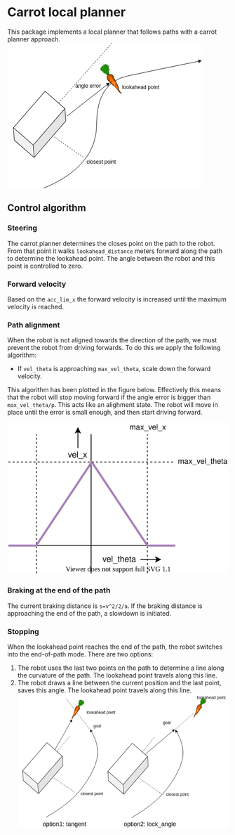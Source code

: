 # Carrot local planner

This package implements a local planner that follows paths with a carrot planner approach.
![alt text](doc/overview.png "Carrot planner overview")

## Control algorithm

### Steering
The carrot planner determines the closes point on the path to the robot. From that point it walks `lookahead_distance` meters forward along the path to determine the lookahead point. The angle between the robot and this point is controlled to zero.

### Forward velocity
Based on the `acc_lim_x` the forward velocity is increased until the maximum velocity is reached.

### Path alignment
When the robot is not aligned towards the direction of the path, we must prevent the robot from driving forwards.
To do this we apply the following algorithm:
    
- If `vel_theta` is approaching `max_vel_theta`, scale down the forward velocity.

This algorithm has been plotted in the figure below.
Effectively this means that the robot will stop moving forward if the angle error is bigger than `max_vel_theta/p`.
This acts like an alighment state.
The robot will move in place until the error is small enough, and then start driving forward.

![bla](./doc/alignment_state.svg)

### Braking at the end of the path
The current braking distance is `s=v^2/2/a`. If the braking distance is approaching the end of the path, a slowdown is initiated.

### Stopping
When the lookahead point reaches the end of the path, the robot switches into the end-of-path mode. There are two options:
1. The robot uses the last two points on the path to determine a line along the curvature of the path. The lookahead point travels along this line.
2. The robot draws a line between the current position and the last point, saves this angle. The lookahead point travels along this line.
![alt text](doc/stopping.png "Stopping options")
